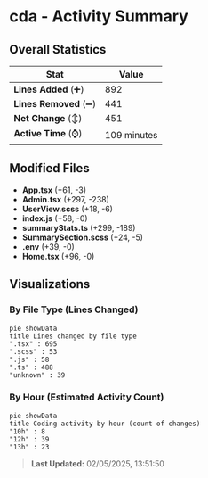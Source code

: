 # cda - Activity Summary 

## Overall Statistics

| Stat                   | Value                                                             |
| ---------------------- | ----------------------------------------------------------------- |
| **Lines Added** (➕)   | 892                                          |
| **Lines Removed** (➖) | 441                                        |
| **Net Change** (↕)    | 451                |
| **Active Time** (⌚)   | 109 minutes |


## Modified Files
- **App.tsx** (+61, -3)
- **Admin.tsx** (+297, -238)
- **UserView.scss** (+18, -6)
- **index.js** (+58, -0)
- **summaryStats.ts** (+299, -189)
- **SummarySection.scss** (+24, -5)
- **.env** (+39, -0)
- **Home.tsx** (+96, -0)

## Visualizations

### By File Type (Lines Changed)

```mermaid
pie showData
title Lines changed by file type
".tsx" : 695
".scss" : 53
".js" : 58
".ts" : 488
"unknown" : 39
```

### By Hour (Estimated Activity Count)

```mermaid
pie showData
title Coding activity by hour (count of changes)
"10h" : 8
"12h" : 39
"13h" : 23
```


> **Last Updated:** 02/05/2025, 13:51:50